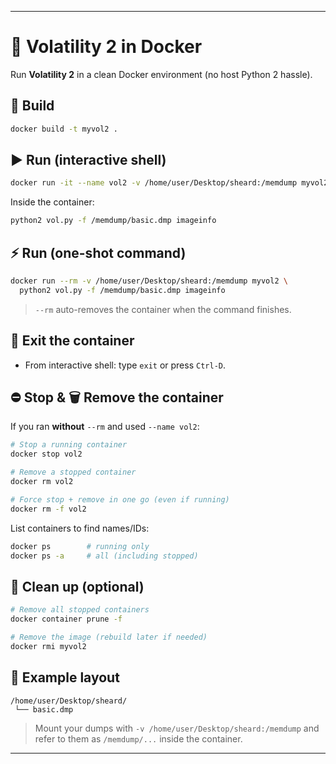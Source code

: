 
---

# 🐳 Volatility 2 in Docker

Run **Volatility 2** in a clean Docker environment (no host Python 2 hassle).

## 🚀 Build

```bash
docker build -t myvol2 .
```

## ▶️ Run (interactive shell)

```bash
docker run -it --name vol2 -v /home/user/Desktop/sheard:/memdump myvol2 bash
```

Inside the container:

```bash
python2 vol.py -f /memdump/basic.dmp imageinfo
```

## ⚡ Run (one-shot command)

```bash
docker run --rm -v /home/user/Desktop/sheard:/memdump myvol2 \
  python2 vol.py -f /memdump/basic.dmp imageinfo
```

> `--rm` auto-removes the container when the command finishes.

## 🚪 Exit the container

* From interactive shell: type `exit` or press `Ctrl-D`.

## ⛔ Stop & 🗑️ Remove the container

If you ran **without** `--rm` and used `--name vol2`:

```bash
# Stop a running container
docker stop vol2

# Remove a stopped container
docker rm vol2

# Force stop + remove in one go (even if running)
docker rm -f vol2
```

List containers to find names/IDs:

```bash
docker ps        # running only
docker ps -a     # all (including stopped)
```

## 🧹 Clean up (optional)

```bash
# Remove all stopped containers
docker container prune -f

# Remove the image (rebuild later if needed)
docker rmi myvol2
```

## 📂 Example layout

```
/home/user/Desktop/sheard/
 └── basic.dmp
```

> Mount your dumps with `-v /home/user/Desktop/sheard:/memdump` and refer to them as `/memdump/...` inside the container.

---

